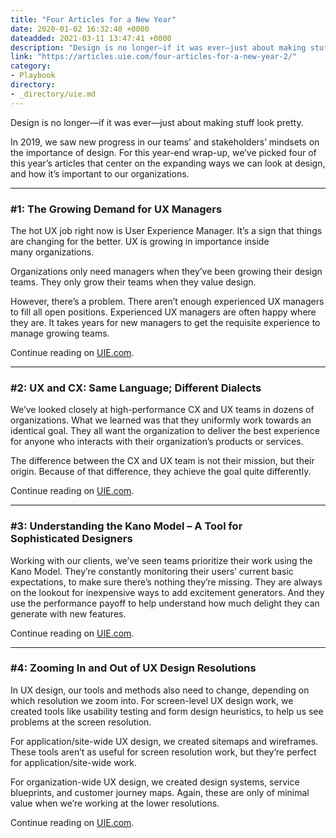 ```yaml
---
title: "Four Articles for a New Year"
date: 2020-01-02 16:32:40 +0000
dateadded: 2021-03-11 13:47:41 +0000
description: "Design is no longer—if it was ever—just about making stuff look&nbsp;pretty. In 2019, we saw new progress in our teams’ and stakeholders’ mindsets on the importance of design. For this year-end wrap-up, we’ve picked four of this year’s articles that center on the expanding ways we can look at design, and how it’s important to […]"
link: "https://articles.uie.com/four-articles-for-a-new-year-2/"
category:
- Playbook
directory:
- _directory/uie.md
---
```

<p class="body-para">Design is no longer—if it was ever—just about making stuff look pretty.</p>
<p class="body-para">In 2019, we saw new progress in our teams’ and stakeholders’ mindsets on the importance of design. For this year-end wrap-up, we’ve picked four of this year’s articles that center on the expanding ways we can look at design, and how it’s important to our organizations.</p>
<hr />
<h3 class="heading-3 pad-t-20">#1: The Growing Demand for UX Managers</h3>
<p class="body-para">The hot UX job right now is User Experience Manager. It’s a sign that things are changing for the better. UX is growing in importance inside many organizations.</p>
<p class="body-para">Organizations only need managers when they’ve been growing their design teams. They only grow their teams when they value design.</p>
<p class="body-para">However, there’s a problem. There aren’t enough experienced UX managers to fill all open positions. Experienced UX managers are often happy where they are. It takes years for new managers to get the requisite experience to manage growing teams.</p>
<p class="body-para">Continue reading on <a href="https://articles.uie.com/the-growing-demand-for-ux-managers/" target="_blank" rel="noopener">UIE.com</a>.</p>
<hr />
<h3 class="heading-3 pad-t-20">#2: UX and CX: Same Language; Different Dialects</h3>
<p class="body-para">We’ve looked closely at high-performance CX and UX teams in dozens of organizations. What we learned was that they uniformly work towards an identical goal. They all want the organization to deliver the best experience for anyone who interacts with their organization’s products or services.</p>
<p class="body-para">The difference between the CX and UX team is not their mission, but their origin. Because of that difference, they achieve the goal quite differently.</p>
<p class="body-para">Continue reading on <a href="https://articles.uie.com/ux-and-cx-same-language-different-dialects/" target="_blank" rel="noopener">UIE.com</a>.</p>
<hr />
<h3 class="heading-3 pad-t-20">#3: Understanding the Kano Model – A Tool for Sophisticated Designers</h3>
<p class="body-para">Working with our clients, we’ve seen teams prioritize their work using the Kano Model. They’re constantly monitoring their users’ current basic expectations, to make sure there’s nothing they’re missing. They are always on the lookout for inexpensive ways to add excitement generators. And they use the performance payoff to help understand how much delight they can generate with new features.</p>
<p class="body-para">Continue reading on <a href="https://articles.uie.com/kano_model/" target="_blank" rel="noopener">UIE.com</a>.</p>
<hr />
<h3 class="heading-3 pad-t-20">#4: Zooming In and Out of UX Design Resolutions</h3>
<p class="body-para">In UX design, our tools and methods also need to change, depending on which resolution we zoom into. For screen-level UX design work, we created tools like usability testing and form design heuristics, to help us see problems at the screen resolution.</p>
<p class="body-para">For application/site-wide UX design, we created sitemaps and wireframes. These tools aren’t as useful for screen resolution work, but they’re perfect for application/site-wide work.</p>
<p class="body-para">For organization-wide UX design, we created design systems, service blueprints, and customer journey maps. Again, these are only of minimal value when we’re working at the lower resolutions.</p>
<p class="body-para">Continue reading on <a href="https://articles.uie.com/zooming-in-and-out-of-ux-design-resolutions/" target="_blank" rel="noopener">UIE.com</a>.</p>

